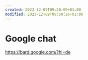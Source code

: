 ```yaml
---
created: 2023-12-09T09:50:09+01:00
modified: 2023-12-09T09:50:26+01:00
---
```


# Google chat

https://bard.google.com/?hl=de
